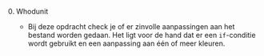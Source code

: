 0. Whodunit

    - Bij deze opdracht check je of er zinvolle aanpassingen aan het bestand worden gedaan. Het ligt voor de hand dat er een `if`-conditie wordt gebruikt en een aanpassing aan één of meer kleuren.
